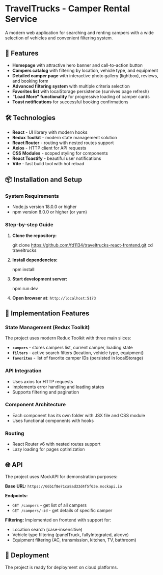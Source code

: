 # TravelTrucks - Camper Rental Service

A modern web application for searching and renting campers with a wide selection of vehicles and convenient filtering system.

## 🚀 Features

- **Homepage** with attractive hero banner and call-to-action button
- **Campers catalog** with filtering by location, vehicle type, and equipment
- **Detailed camper page** with interactive photo gallery (lightbox), reviews, and booking form
- **Advanced filtering system** with multiple criteria selection
- **Favorites list** with localStorage persistence (survives page refresh)
- **"Load More" functionality** for progressive loading of camper cards
- **Toast notifications** for successful booking confirmations

## 🛠 Technologies

- **React** - UI library with modern hooks
- **Redux Toolkit** - modern state management solution
- **React Router** - routing with nested routes support
- **Axios** - HTTP client for API requests
- **CSS Modules** - scoped styling for components
- **React Toastify** - beautiful user notifications
- **Vite** - fast build tool with hot reload


## 📦 Installation and Setup

### System Requirements

- Node.js version 18.0.0 or higher
- npm version 8.0.0 or higher (or yarn)

### Step-by-step Guide

1. **Clone the repository:**

  
   git clone https://github.com/fd1134/traveltrucks-react-frontend.git
   cd traveltrucks
   

2. **Install dependencies:**

 
   npm install
   

3. **Start development server:**

 
   npm run dev

4. **Open browser at:** `http://localhost:5173`


## 🎯 Implementation Features

### State Management (Redux Toolkit)

The project uses modern Redux Toolkit with three main slices:

- **`campers`** - stores campers list, current camper, loading state
- **`filters`** - active search filters (location, vehicle type, equipment)
- **`favorites`** - list of favorite camper IDs (persisted in localStorage)

### API Integration

- Uses axios for HTTP requests
- Implements error handling and loading states
- Supports filtering and pagination

### Component Architecture

- Each component has its own folder with JSX file and CSS module
- Uses functional components with hooks


### Routing

- React Router v6 with nested routes support
- Lazy loading for pages optimization


## 🌐 API

The project uses MockAPI for demonstration purposes:

**Base URL:** `https://66b1f8e71ca8ad33d4f5f63e.mockapi.io`

**Endpoints:**

- `GET /campers` - get list of all campers
- `GET /campers/:id` - get details of specific camper

**Filtering:** Implemented on frontend with support for:

- Location search (case-insensitive)
- Vehicle type filtering (panelTruck, fullyIntegrated, alcove)
- Equipment filtering (AC, transmission, kitchen, TV, bathroom)

## 🚀 Deployment

The project is ready for deployment on cloud platforms.



